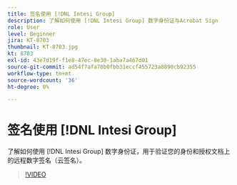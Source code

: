 ```yaml
---
title: 签名使用 [!DNL Intesi Group]
description: 了解如何使用 [!DNL Intesi Group] 数字身份证与Acrobat Sign
role: User
level: Beginner
jira: KT-8703
thumbnail: KT-8703.jpg
kt: 8703
exl-id: 43e7d19f-f1e8-47ec-8e30-1aba7a467d01
source-git-commit: ad54f7afa78b0fbb31eccf455723a8890cb92355
workflow-type: tm+mt
source-wordcount: '36'
ht-degree: 0%

---
```


# 签名使用 [!DNL Intesi Group]

了解如何使用 [!DNL Intesi Group] 数字身份证，用于验证您的身份和授权文档上的远程数字签名（云签名）。

>[!VIDEO](https://video.tv.adobe.com/v/336989?quality=12&learn=on&hidetitle=true)
